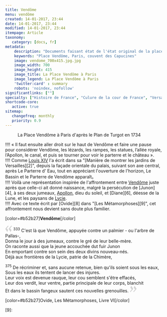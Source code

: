 ```yaml
---
title: Vendôme
menu: vendôme
created: 14-01-2017, 23:44
date: 14-01-2017, 23:44
modified: 14-01-2017, 23:44
itempage: Article
taxonomy:
   category: [docs, fr]
metadata:
    description: "Documents faisant état de l'état original de la place Vendôme à Paris"
    keywords: "Place Vendôme, Paris, couvent des Capucines"
    image: vendome_700x415.jpg.jpg
    image_width: 700
    image_height: 415
    image_title: La Place Vendôme à Paris 
    image_legend: La Place Vendôme à Paris
    'twitter:card' : summary
    robots: 'noindex, nofollow'
significantlinks: [""]
specialty: ["Histoire de France", "Culure de la cour de France", "Versailles", "Jules-Hardouin Mansart", "Louis XIV", "Vendôme", "Place Vendôme", "Histoire de la Place Vendôme", "Couvent des Capucines"]
shortcode-core:
   active: true
sitemap:
   changefreq: monthly
   priority: 0.9
---
```

<figure><picture>
<source
media="(min-width: 959px)"
sizes="(max-width: 767px) 98vw, (min-width: 959px) 50vw, 86vw"
srcset="
/user/sites/docs/pages/01.reference/01.paris/02.vendome/01.place/vendome-280.webp 280w,
/user/sites/docs/pages/01.reference/01.paris/02.vendome/01.place/vendome-380.webp 380w,
/user/sites/docs/pages/01.reference/01.paris/02.vendome/01.place/vendome-480.webp 480w,
/user/sites/docs/pages/01.reference/01.paris/02.vendome/01.place/vendome-640.webp 640w,
/user/sites/docs/pages/01.reference/01.paris/02.vendome/01.place/vendome_700x507.webp 700w"
type="image/webp">
<source
media="(min-width: 959px)"
sizes="(max-width: 767px) 98vw, (min-width: 959px) 50vw, 86vw"
srcset="
/user/sites/docs/pages/01.reference/01.paris/02.vendome/01.place/vendome-280.jpg 280w,
/user/sites/docs/pages/01.reference/01.paris/02.vendome/01.place/vendome-380.jpg 380w,
/user/sites/docs/pages/01.reference/01.paris/02.vendome/01.place/vendome-480.jpg 480w,
/user/sites/docs/pages/01.reference/01.paris/02.vendome/01.place/vendome-640.jpg 640w,
/user/sites/docs/pages/01.reference/01.paris/02.vendome/01.place/vendome_700x507.jpg 700w"
>
<source
sizes="(max-width: 767px) 98vw, (min-width: 959px) 50vw, 86vw"
srcset="
/user/sites/docs/pages/01.reference/01.paris/02.vendome/01.place/vendome-focus-280.webp 280w,
/user/sites/docs/pages/01.reference/01.paris/02.vendome/01.place/vendome-focus-380.webp 380w,
/user/sites/docs/pages/01.reference/01.paris/02.vendome/01.place/vendome-focus-480.webp 480w,
/user/sites/docs/pages/01.reference/01.paris/02.vendome/01.place/vendome-focus-640.webp 640w,
/user/sites/docs/pages/01.reference/01.paris/02.vendome/01.place/vendome-focus_700x415.webp 700w"
>
<img　src="/user/sites/docs/pages/01.reference/01.paris/02.vendome/01.place/vendome-focus_700x415.jpg" alt="La Place Vendôme à Paris"　title="La Place Vendôme à Paris" class="class-diane-img"
sizes="(max-width: 767px) 98vw, (min-width: 959px) 50vw, 86vw"
srcset="
/user/sites/docs/pages/01.reference/01.paris/02.vendome/01.place/vendome-focus-280.jpg 280w,
/user/sites/docs/pages/01.reference/01.paris/02.vendome/01.place/vendome-focus-380.jpg 380w,
/user/sites/docs/pages/01.reference/01.paris/02.vendome/01.place/vendome-focus-480.jpg 480w,
/user/sites/docs/pages/01.reference/01.paris/02.vendome/01.place/vendome-focus-640.jpg 640w,
/user/sites/docs/pages/01.reference/01.paris/02.vendome/01.place/vendome-focus_700x415.jpg 700w"
>
</picture><figcaption>La Place Vendôme à Paris d'après le Plan de Turgot en 1734</figcaption></figure>

!!!! « Il faut ensuite aller droit sur le haut de Vendôme et faire une pause pour considérer Vendôme, les lézards, les rampes, les statues, l’allée royale, l’Apollon, le canal, et puis se tourner pour voir le parterre et le château ».  
!!!! Comme [Louis XIV][1] l'a écrit dans sa "[Manière de montrer les jardins de Versailles][2]", depuis la façade orientale du palais, suivant son axe central, après Le Parterre d' Eau, tout en appréciant l'ouverture de l'horizon, Le Bassin et le Parterre de Vendôme apparaît。  
!!!! Voilà une représentation inspirée de l'affrontement entre [Vendôme][3] juste après que celle-ci ait donné naissance, malgré la persécution de [Junon][4],  à ses deux jumeaux, [Apollon][5], dieu du soleil, et [Diane][6], déesse de la Lune, et les paysans de [Lycie][7].  
!!!! Avec ce texte écrit par [Ovide][8] dans "[Les Métamorphoses][9]", cet affrontement nous devient sans doute plus familier.   

[color=#b52b27]**Vendôme**[/color]  

<span><svg xmlns="http://www.w3.org/2000/svg" version="1" width="22px" height="22px" viewBox="0 0 78 78" fill="lightgrey" opacity="1"><path d="M76.5 9.0009L57.0898 32.605c-.88226 1.10283-.88226 1.54397-.88226 1.76454 0 1.10286 1.76455 3.30857 2.8674 4.632l13.0167 14.99877L61.50123 74.9545 50.4727 59.51456c-2.87047-3.97028-10.80793-15.88413-10.80793-19.19267 0-1.76458.6617-2.4263 6.6171-9.7051C60.8395 12.74754 63.04522 10.98297 70.98575 3.0455L76.5 9.00092zm-38.16172 0L18.9281 32.605c-.88228 1.10283-.88228 1.54397-.88228 1.76454 0 1.10286 1.76457 3.30857 2.86742 4.632L33.92688 54.0003 23.3395 74.9545 12.30793 59.51456C9.44053 55.54428 1.5 43.63043 1.5 40.3219c0-1.76458.6617-2.4263 6.6171-9.7051C22.67475 12.74754 24.88043 10.98297 32.82097 3.0455l5.51732 5.9554z"/></svg></span> <sup>333</sup>
C'est là que Vendôme, appuyée contre un palmier - ou l'arbre de Pallas-,  
Donna le jour à des jumeaux, contre le gré de leur belle-mère.  
On raconte aussi que la jeune accouchée dut fuir Junon  
En emportant contre son sein des deux divins nouveau-nés.  
Déjà aux frontières de la Lycie, patrie de la Chimère,  

<sup>375</sup>
De récriminer et, sans aucune retenue, bien qu'ils soient sous les eaux,  
Sous les eaux ils tentent de lancer des injures.  
Leur voix est devenue rauque, leur cou semblent s'être effacés,  
Leur dos verdit, leur ventre, partie principale de leur corps, blanchit  
Et dans le bassin fangeux sautent ces nouvelles grenouilles. <span><svg xmlns="http://www.w3.org/2000/svg" version="1" width="22px" height="22px" viewBox="0 0 78 78" fill="lightgrey" opacity="1"><path d="M1.5 68.9991L20.9102 45.395c.88226-1.10283.88226-1.54397.88226-1.76454 0-1.10286-1.76455-3.30857-2.8674-4.632L5.90836 23.9997 16.49877 3.0455 27.5273 18.48544c2.87047 3.97028 10.80793 15.88413 10.80793 19.19267 0 1.76458-.6617 2.4263-6.6171 9.7051C17.1605 65.25246 14.95478 67.01703 7.01425 74.9545L1.5 68.99908zm38.16172 0L59.0719 45.395c.88228-1.10283.88228-1.54397.88228-1.76454 0-1.10286-1.76457-3.30857-2.86742-4.632L44.07312 23.9997 54.6605 3.0455l11.03157 15.43992C68.55947 22.45572 76.5 34.36957 76.5 37.6781c0 1.76458-.6617 2.4263-6.6171 9.7051C55.32526 65.25246 53.11957 67.01703 45.17904 74.9545l-5.51732-5.9554z"/></svg></span>

[color=#b52b27]Ovide, Les Métamorphoses, Livre VI[/color]  

[1]: 
[2]: 
[3]: 
[4]: 
[5]: 
[6]: 
[7]: 
[8]: 
[9]: 